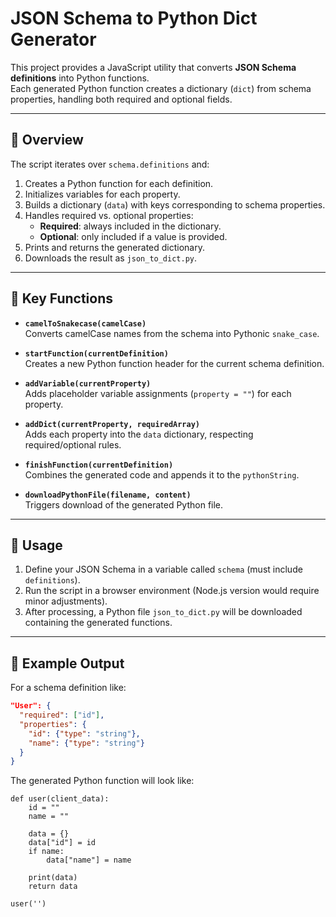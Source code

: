 # JSON Schema to Python Dict Generator

This project provides a JavaScript utility that converts **JSON Schema definitions** into Python functions.  
Each generated Python function creates a dictionary (`dict`) from schema properties, handling both required and optional fields.

---

## 📖 Overview

The script iterates over `schema.definitions` and:

1. Creates a Python function for each definition.
2. Initializes variables for each property.
3. Builds a dictionary (`data`) with keys corresponding to schema properties.
4. Handles required vs. optional properties:
   - **Required**: always included in the dictionary.
   - **Optional**: only included if a value is provided.
5. Prints and returns the generated dictionary.
6. Downloads the result as `json_to_dict.py`.

---

## 🧩 Key Functions

- **`camelToSnakecase(camelCase)`**  
  Converts camelCase names from the schema into Pythonic `snake_case`.

- **`startFunction(currentDefinition)`**  
  Creates a new Python function header for the current schema definition.

- **`addVariable(currentProperty)`**  
  Adds placeholder variable assignments (`property = ""`) for each property.

- **`addDict(currentProperty, requiredArray)`**  
  Adds each property into the `data` dictionary, respecting required/optional rules.

- **`finishFunction(currentDefinition)`**  
  Combines the generated code and appends it to the `pythonString`.

- **`downloadPythonFile(filename, content)`**  
  Triggers download of the generated Python file.

---

## 🚀 Usage

1. Define your JSON Schema in a variable called `schema` (must include `definitions`).
2. Run the script in a browser environment (Node.js version would require minor adjustments).
3. After processing, a Python file `json_to_dict.py` will be downloaded containing the generated functions.

---

## 📂 Example Output

For a schema definition like:

```json
"User": {
  "required": ["id"],
  "properties": {
    "id": {"type": "string"},
    "name": {"type": "string"}
  }
}
```
The generated Python function will look like:
```
def user(client_data):
    id = ""
    name = ""

    data = {}
    data["id"] = id
    if name:
        data["name"] = name

    print(data)
    return data

user('')
```
